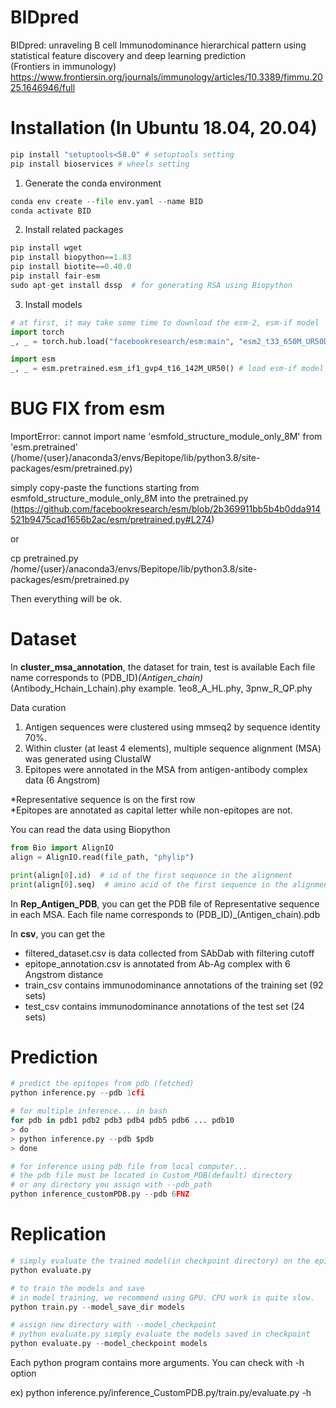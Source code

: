 # BIDpred
BIDpred: unraveling B cell Immunodominance hierarchical pattern using statistical feature discovery and deep learning prediction <br>
(Frontiers in immunology) <br>
https://www.frontiersin.org/journals/immunology/articles/10.3389/fimmu.2025.1646946/full
# Installation (In Ubuntu 18.04, 20.04)

```python
pip install "setuptools<58.0" # setuptools setting   
pip install bioservices # wheels setting
```

1. Generate the conda environment
```python
conda env create --file env.yaml --name BID
conda activate BID 
```
 
2. Install related packages  
```python
pip install wget
pip install biopython==1.83
pip install biotite==0.40.0
pip install fair-esm  
sudo apt-get install dssp  # for generating RSA using Biopython
```

3. Install models
```python
# at first, it may take some time to download the esm-2, esm-if model  
import torch
_, _ = torch.hub.load("facebookresearch/esm:main", "esm2_t33_650M_UR50D") # load esm-2 model

import esm
_, _ = esm.pretrained.esm_if1_gvp4_t16_142M_UR50() # load esm-if model
```


# BUG FIX from esm

ImportError: cannot import name 'esmfold_structure_module_only_8M' from 'esm.pretrained' (/home/{user}/anaconda3/envs/Bepitope/lib/python3.8/site-packages/esm/pretrained.py) 

simply copy-paste the functions starting from esmfold_structure_module_only_8M into the pretrained.py
(https://github.com/facebookresearch/esm/blob/2b369911bb5b4b0dda914521b9475cad1656b2ac/esm/pretrained.py#L274)

or

cp pretrained.py /home/{user}/anaconda3/envs/Bepitope/lib/python3.8/site-packages/esm/pretrained.py

Then everything will be ok.

# Dataset
In **cluster_msa_annotation**, the dataset for train, test is available
Each file name corresponds to (PDB_ID)_(Antigen_chain)_(Antibody_Hchain_Lchain).phy
example. 1eo8_A_HL.phy, 3pnw_R_QP.phy

Data curation
1. Antigen sequences were clustered using mmseq2 by sequence identity 70%.
2. Within cluster (at least 4 elements), multiple sequence alignment (MSA) was generated using ClustalW
3. Epitopes were annotated in the MSA from antigen-antibody complex data (6 Angstrom)

*Representative sequence is on the first row </br>
*Epitopes are annotated as capital letter while non-epitopes are not.

You can read the data using Biopython

```python
from Bio import AlignIO
align = AlignIO.read(file_path, "phylip")

print(align[0].id)  # id of the first sequence in the alignment
print(align[0].seq)  # amino acid of the first sequence in the alignment
```
In **Rep_Antigen_PDB**, you can get the PDB file of Representative sequence in each MSA.
Each file name corresponds to (PDB_ID)_(Antigen_chain).pdb

In **csv**, you can get the 
- filtered_dataset.csv is data collected from SAbDab with filtering cutoff
- epitope_annotation.csv is annotated from Ab-Ag complex with 6 Angstrom distance
- train_csv contains immunodominance annotations of the training set (92 sets)
- test_csv contains immunodominance annotations of the test set (24 sets)


# Prediction


```python
# predict the epitopes from pdb (fetched)
python inference.py --pdb 1cfi
```



```python
# for multiple inference... in bash
for pdb in pdb1 pdb2 pdb3 pdb4 pdb5 pdb6 ... pdb10
> do
> python inference.py --pdb $pdb
> done
```


```python
# for inference using pdb file from local computer...
# the pdb file must be located in Custom_PDB(default) directory 
# or any directory you assign with --pdb_path
python inference_customPDB.py --pdb 6FNZ
```

# Replication

```python
# simply evaluate the trained model(in checkpoint directory) on the epitope3d test set (45 PDB)
python evaluate.py
```

```python
# to train the models and save
# in model training, we recommend using GPU. CPU work is quite slow.
python train.py --model_save_dir models
```


```python
# assign new directory with --model_checkpoint
# python evaluate.py simply evaluate the models saved in checkpoint
python evaluate.py --model_checkpoint models
```

Each python program contains more arguments.
You can check with -h option

ex) python inference.py/inference_CustomPDB.py/train.py/evaluate.py -h
